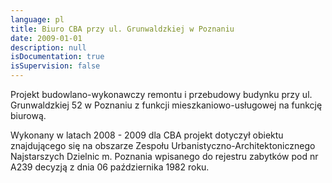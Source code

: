```yaml
---
language: pl
title: Biuro CBA przy ul. Grunwaldzkiej w Poznaniu
date: 2009-01-01
description: null
isDocumentation: true
isSupervision: false
---
```


Projekt budowlano-wykonawczy remontu i przebudowy budynku przy ul. Grunwaldzkiej 52 w Poznaniu z funkcji mieszkaniowo-usługowej na funkcję biurową.

Wykonany w latach 2008 - 2009 dla CBA projekt dotyczył obiektu znajdującego się na obszarze Zespołu Urbanistyczno-Architektonicznego Najstarszych Dzielnic m. Poznania  wpisanego do rejestru zabytków pod nr A239 decyzją z dnia 06 października 1982 roku.
